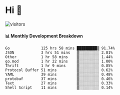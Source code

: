 # Hi 👋
 
![visitors](https://visitor-badge.glitch.me/badge?page_id=sorcererxw.sorcererx)

#### 📊 Monthly Development Breakdown

<!--START_SECTION:waka-->
```text
Go              125 hrs 58 mins █████████▒ 91.74%
JSON            3 hrs 51 mins   ▒░░░░░░░░░ 2.81%
Other           1 hr 58 mins    ▒░░░░░░░░░ 1.44%
go.mod          1 hr 22 mins    ▒░░░░░░░░░ 1.00%
Thrift          1 hr 9 mins     ▒░░░░░░░░░ 0.85%
Protocol Buffer 51 mins         ▒░░░░░░░░░ 0.62%
YAML            39 mins         ▒░░░░░░░░░ 0.48%
protobuf        37 mins         ▒░░░░░░░░░ 0.46%
Text            27 mins         ▒░░░░░░░░░ 0.33%
Shell Script    11 mins         ▒░░░░░░░░░ 0.14%
```
<!--END_SECTION:waka-->
